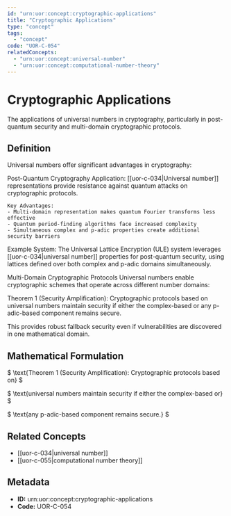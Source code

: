 ```yaml
---
id: "urn:uor:concept:cryptographic-applications"
title: "Cryptographic Applications"
type: "concept"
tags:
  - "concept"
code: "UOR-C-054"
relatedConcepts:
  - "urn:uor:concept:universal-number"
  - "urn:uor:concept:computational-number-theory"
---
```


# Cryptographic Applications

The applications of universal numbers in cryptography, particularly in post-quantum security and multi-domain cryptographic protocols.

## Definition

Universal numbers offer significant advantages in cryptography:

Post-Quantum Cryptography
Application: [[uor-c-034|Universal number]] representations provide resistance against quantum attacks on cryptographic protocols.

```
Key Advantages:
- Multi-domain representation makes quantum Fourier transforms less effective
- Quantum period-finding algorithms face increased complexity
- Simultaneous complex and p-adic properties create additional security barriers
```

Example System: The Universal Lattice Encryption (ULE) system leverages [[uor-c-034|universal number]] properties for post-quantum security, using lattices defined over both complex and p-adic domains simultaneously.

Multi-Domain Cryptographic Protocols
Universal numbers enable cryptographic schemes that operate across different number domains:

Theorem 1 (Security Amplification): Cryptographic protocols based on universal numbers maintain security if either the complex-based or any p-adic-based component remains secure.

This provides robust fallback security even if vulnerabilities are discovered in one mathematical domain.

## Mathematical Formulation

$
\text{Theorem 1 (Security Amplification): Cryptographic protocols based on}
$

$
\text{universal numbers maintain security if either the complex-based or}
$

$
\text{any p-adic-based component remains secure.}
$

## Related Concepts

- [[uor-c-034|universal number]]
- [[uor-c-055|computational number theory]]

## Metadata

- **ID:** urn:uor:concept:cryptographic-applications
- **Code:** UOR-C-054
